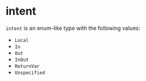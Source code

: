 <!-- This is an automatically generated file. Do not edit it manually. -->

# intent

`intent` is an enum-like type with the following values:


- `Local`
- `In`
- `Out`
- `InOut`
- `ReturnVar`
- `Unspecified`